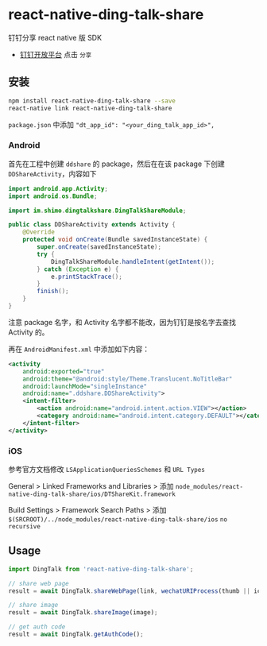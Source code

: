 
# react-native-ding-talk-share

钉钉分享 react native 版 SDK

* [钉钉开放平台](https://open-doc.dingtalk.com/) 点击 `分享`

## 安装

```sh
npm install react-native-ding-talk-share --save
react-native link react-native-ding-talk-share
```

`package.json` 中添加 `"dt_app_id": "<your_ding_talk_app_id>",`

### Android

首先在工程中创建 `ddshare` 的 package，然后在在该 package 下创建 `DDShareActivity`，内容如下

```java
import android.app.Activity;
import android.os.Bundle;

import im.shimo.dingtalkshare.DingTalkShareModule;

public class DDShareActivity extends Activity {
    @Override
    protected void onCreate(Bundle savedInstanceState) {
        super.onCreate(savedInstanceState);
        try {
            DingTalkShareModule.handleIntent(getIntent());
        } catch (Exception e) {
            e.printStackTrace();
        }
        finish();
    }
}
```

注意 package 名字，和 Activity 名字都不能改，因为钉钉是按名字去查找 Activity 的。

再在 `AndroidManifest.xml` 中添加如下内容：

```xml
<activity
    android:exported="true"
    android:theme="@android:style/Theme.Translucent.NoTitleBar"
    android:launchMode="singleInstance"
    android:name=".ddshare.DDShareActivity">
    <intent-filter>
        <action android:name="android.intent.action.VIEW"></action>
        <category android:name="android.intent.category.DEFAULT"></category>
    </intent-filter>
</activity>
```

### iOS

参考官方文档修改 `LSApplicationQueriesSchemes` 和 `URL Types`

General > Linked Frameworks and Libraries > 添加 `node_modules/react-native-ding-talk-share/ios/DTShareKit.framework`

Build Settings > Framework Search Paths > 添加 `$(SRCROOT)/../node_modules/react-native-ding-talk-share/ios` `no recursive`

## Usage

```javascript
import DingTalk from 'react-native-ding-talk-share';

// share web page
result = await DingTalk.shareWebPage(link, wechatURIProcess(thumb || icon), title, content);

// share image
result = await DingTalk.shareImage(image);

// get auth code
result = await DingTalk.getAuthCode();
```
